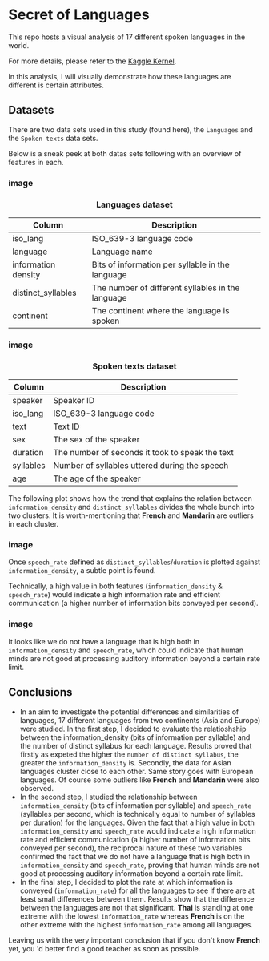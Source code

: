 # Secret of Languages
This repo hosts a visual analysis of 17 different spoken languages in the world.

For more details, please refer to the [Kaggle Kernel](https://www.kaggle.com/arashshamseddini/secret-of-languages/).

In this analysis, I will visually demonstrate how these languages are different is certain attributes.

## Datasets
There are two data sets used in this study (found here), the `Languages` and the `Spoken texts` data sets.

Below is a sneak peek at both datas sets following with an overview of features in each.

### image

<center><h3>Languages dataset</h4></center>

| Column              | Description                                       |
|---------------------|---------------------------------------------------|
| iso_lang            | ISO_639-3 language code                           |
| language            | Language name                                     |
| information density | Bits of information per syllable in the language  |
| distinct_syllables  | The number of different syllables in the language |
| continent           | The continent where the language is spoken        |

### image

<center><h3>Spoken texts dataset</h4></center>

| Column    | Description                                     |
|-----------|-------------------------------------------------|
| speaker   | Speaker ID                                      |
| iso_lang  | ISO_639-3 language code                         |
| text      | Text ID                                         |
| sex       | The sex of the speaker                          |
| duration  | The number of seconds it took to speak the text |
| syllables | Number of syllables uttered during the speech   |
| age       | The age of the speaker                          |

The following plot shows how the trend that explains the relation between `information_density` and `distinct_syllables` divides the whole bunch into two clusters. It is worth-mentioning that **French** and **Mandarin** are outliers in each cluster.

### image

Once `speech_rate` defined as `distinct_syllables`/`duration` is plotted against `information_density`, a subtle point is found. 

Technically, a high value in both features (`information_density` & `speech_rate`) would indicate a high information rate and efficient communication (a higher number of information bits conveyed per second).

### image

It looks like we do not have a language that is high both in `information_density` and `speech_rate`, which could indicate that human minds are not good at processing auditory information beyond a certain rate limit.

## Conclusions
- In an aim to investigate the potential differences and similarities of languages, 17 different languages from two continents (Asia and Europe) were studied. In the first step, I decided to evaluate the relatioshship between the information_density (bits of information per syllable) and the number of distinct syllabus for each language. Results proved that firstly as expeted the higher the `number of distinct syllabus`, the greater the `information_density` is. Secondly, the data for Asian languages cluster close to each other. Same story goes with European languages. Of course some outliers like **French** and **Mandarin** were also observed.
- In the second step, I studied the relationship between `information_density` (bits of information per syllable) and `speech_rate` (syllables per second, which is technically equal to number of syllables per duration) for the languages. Given the fact that a high value in both `information_density` and `speech_rate` would indicate a high information rate and efficient communication (a higher number of information bits conveyed per second), the reciprocal nature of these two variables confirmed the fact that we do not have a language that is high both in `information_density` and `speech_rate`, proving that human minds are not good at processing auditory information beyond a certain rate limit.
- In the final step, I decided to plot the rate at which information is conveyed (`information_rate`) for all the languages to see if there are at least small differences between them. Results show that the difference between the languages are not that significant. **Thai** is standing at one extreme with the lowest `information_rate` whereas **French** is on the other extreme with the highest `information_rate` among all languages.

Leaving us with the very important conclusion that if you don't know **French** yet, you 'd better find a good teacher as soon as possible.
